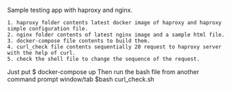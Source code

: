 Sample testing app with haproxy and nginx. 

	1. haproxy folder contents latest docker image of haproxy and haproxy simple configuration file.
	2. nginx folder contents of latest nginx image and a sample html file.
	3. docker-compose file contents to build them.
	4. curl_check file contents sequentially 20 request to haproxy server with the help of curl.
	5. check the shell file to change the sequence of the request.

Just put 
	$ docker-compose up
Then run the bash file from another command prompt window/tab
	$bash curl_check.sh